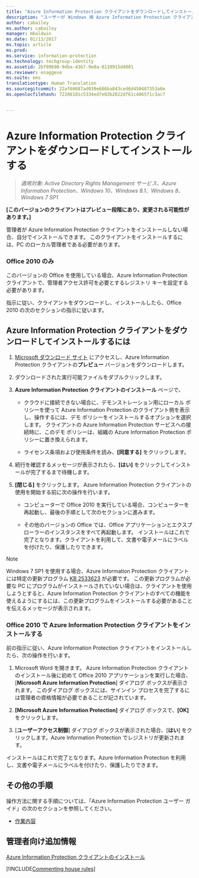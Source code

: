 ```yaml
---
title: "Azure Information Protection クライアントをダウンロードしてインストールする | Azure Information Protection"
description: "ユーザーが Windows 用 Azure Information Protection クライアントをインストールし、ドキュメントと電子メールを分類および保護するための手順です。"
author: cabailey
ms.author: cabailey
manager: mbaldwin
ms.date: 01/13/2017
ms.topic: article
ms.prod: 
ms.service: information-protection
ms.technology: techgroup-identity
ms.assetid: 2bf09690-9dba-43b7-9e0a-0110915d4081
ms.reviewer: esaggese
ms.suite: ems
translationtype: Human Translation
ms.sourcegitcommit: 22af60687ad030e686ba843ced6d450487353a0e
ms.openlocfilehash: 72266181c5334ed7e03b2022df61c4065f1c3ac7


---
```


# <a name="download-and-install-the-azure-information-protection-client"></a>Azure Information Protection クライアントをダウンロードしてインストールする

>*適用対象: Active Directory Rights Management サービス、Azure Information Protection、Windows 10、Windows 8.1、Windows 8、Windows 7 SP1*

**[このバージョンのクライアントはプレビュー段階にあり、変更される可能性があります。]**

管理者が Azure Information Protection クライアントをインストールしない場合、自分でインストールできます。 このクライアントをインストールするには、PC のローカル管理者である必要があります。 

### <a name="office-2010-only"></a>Office 2010 のみ

このバージョンの Office を使用している場合、Azure Information Protection クライアントで、管理者アクセス許可を必要とするレジストリ キーを設定する必要があります。 

指示に従い、クライアントをダウンロードし、インストールしたら、Office 2010 の次のセクションの指示に従います。

## <a name="to-download-and-install-the-azure-information-protection-client"></a>Azure Information Protection クライアントをダウンロードしてインストールするには

1.  [Microsoft ダウンロード サイト](https://www.microsoft.com/en-us/download/details.aspx?id=53018) にアクセスし、Azure Information Protection クライアントの**プレビュー** バージョンをダウンロードします。

2. ダウンロードされた実行可能ファイルをダブルクリックします。 

3. **Azure Information Protection クライアントのインストール** ページで、 
    
    - クラウドに接続できない場合に、デモンストレーション用にローカル ポリシーを使って Azure Information Protection のクライアント側を表示し、操作するには、デモ ポリシーをインストールするオプションを選択します。 クライアントの Azure Information Protection サービスへの接続時に、このデモ ポリシーは、組織の Azure Information Protection ポリシーに置き換えられます。
    
    - ライセンス条項および使用条件を読み、**[同意する]** をクリックします。

4. 続行を確認するメッセージが表示されたら、**[はい]** をクリックしてインストールが完了するまで待機します。

3. **[閉じる]** をクリックします。 Azure Information Protection クライアントの使用を開始する前に次の操作を行います。

    - コンピューターで Office 2010 を実行している場合、コンピューターを再起動し、最後の手順として次のセクションに進みます。
    
    - その他のバージョンの Office では、Office アプリケーションとエクスプローラーのインスタンスをすべて再起動します。 インストールはこれで完了となります。クライアントを利用して、文書や電子メールにラベルを付けたり、保護したりできます。

> [!NOTE]
> Windows 7 SP1 を使用する場合、Azure Information Protection クライアントには特定の更新プログラム [KB 2533623](https://support.microsoft.com/en-us/kb/2533623) が必要です。 この更新プログラムが必要な PC にプログラムがインストールされていない場合は、クライアントを使用しようとすると、Azure Information Protection クライアントのすべての機能を使えるようにするには、この更新プログラムをインストールする必要があることを伝えるメッセージが表示されます。

### <a name="installing-the-azure-information-protection-client-with-office-2010"></a>Office 2010 で Azure Information Protection クライアントをインストールする

前の指示に従い、Azure Information Protection クライアントをインストールしたら、次の操作を行います。

1. Microsoft Word を開きます。 Azure Information Protection クライアントのインストール後に初めて Office 2010 アプリケーションを実行した場合、[**Microsoft Azure Information Protection**] ダイアログ ボックスが表示されます。 このダイアログ ボックスには、サインイン プロセスを完了するには管理者の資格情報が必要であることが記されています。

2. **[Microsoft Azure Information Protection]** ダイアログ ボックスで、**[OK]** をクリックします。

2. [**ユーザーアクセス制御**] ダイアログ ボックスが表示された場合、[**はい**] をクリックします。Azure Information Protection でレジストリが更新されます。

インストールはこれで完了となります。Azure Information Protection を利用し、文書や電子メールにラベルを付けたり、保護したりできます。

## <a name="other-instructions"></a>その他の手順
操作方法に関する手順については、「Azure Information Protection ユーザー ガイド」の次のセクションを参照してください。

-   [作業内容](client-user-guide.md#what-do-you-want-to-do)

## <a name="additional-information-for-administrators"></a>管理者向け追加情報
[Azure Information Protection クライアントのインストール](info-protect-client.md)

[!INCLUDE[Commenting house rules](../includes/houserules.md)]



<!--HONumber=Jan17_HO4-->



